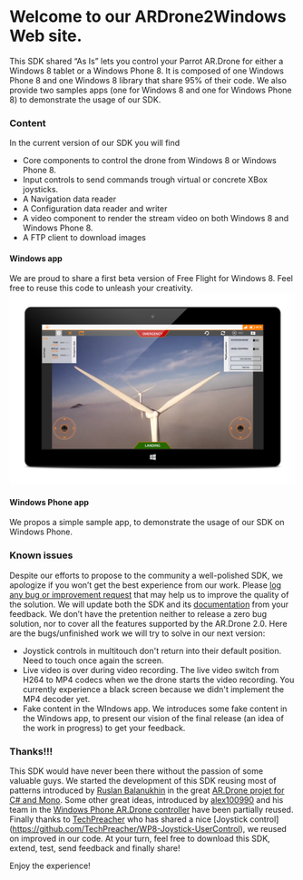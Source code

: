 Welcome to our ARDrone2Windows Web site.
===

This SDK shared “As Is” lets you control your Parrot AR.Drone for either a Windows 8 tablet or a Windows Phone 8. It is composed of one Windows Phone 8 and one Windows 8 library that share 95% of their code. 
We also provide two samples apps (one for Windows 8 and one for Windows Phone 8) to demonstrate the usage of our SDK.

### Content
In the current version of our SDK you will find
- Core components to control the drone from Windows 8 or Windows Phone 8.
- Input controls to send commands trough virtual or concrete XBox joysticks.
- A Navigation data reader
- A Configuration data reader and writer
- A video component to render the stream video on both Windows 8 and Windows Phone 8.
- A FTP client to download images 

#### Windows app
We are proud to share a first beta version of Free Flight for Windows 8.
Feel free to reuse this code to unleash your creativity. 
<img src="https://github.com/ARDrone2Windows/SDK/blob/master/Images/Windows_Surface_FF2_01.png?raw=true" />

#### Windows Phone app
We propos a simple sample app, to demonstrate the usage of our SDK on Windows Phone.

### Known issues
Despite our efforts to propose to the community a well-polished SDK, we apologize if you won’t get the best experience from our work. Please [log any bug or improvement request](https://github.com/ARDrone2Windows/SDK/issues/new) that may help us to improve the quality of the solution. We will update both the SDK and its [documentation](https://github.com/ARDrone2Windows/SDK/wiki) from your feedback. We don’t have the pretention neither to release a zero bug solution, nor to cover all the features supported by the AR.Drone 2.0. 
Here are the bugs/unfinished work we will try to solve in our next version:
- Joystick controls in multitouch don't return into their default position. Need to touch once again the screen.
- Live video is over during video recording. The live video switch from H264 to MP4 codecs when we the drone starts the video recording. You currently experience a black screen because we didn't implement the MP4 decoder yet.
- Fake content in the WIndows app. We introduces some fake content in the Windows app, to present our vision of the final release (an idea of the work in progress) to get your feedback.

### Thanks!!!
This SDK would have never been there without the passion of some valuable guys. We started the development of this SDK reusing most of patterns introduced by [Ruslan Balanukhin]( https://github.com/Ruslan-B) in the great [AR.Drone projet for C# and Mono](https://github.com/Ruslan-B/AR.Drone). Some other great ideas, introduced by [alex100990](http://www.codeplex.com/site/users/view/alex100990) and his team in the [Windows Phone AR.Drone controller]( http://wp7ardrone.codeplex.com/) have been partially reused. Finally thanks to [TechPreacher](https://github.com/TechPreacher) who has shared a nice [Joystick control] (https://github.com/TechPreacher/WP8-Joystick-UserControl), we reused on improved in our code.
At your turn, feel free to download this SDK, extend, test, send feedback and finally share!

Enjoy the experience!
